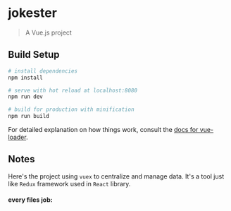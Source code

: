 # jokester

> A Vue.js project

## Build Setup

``` bash
# install dependencies
npm install

# serve with hot reload at localhost:8080
npm run dev

# build for production with minification
npm run build
```

For detailed explanation on how things work, consult the [docs for vue-loader](http://vuejs.github.io/vue-loader).


## Notes

Here's the project using `vuex` to centralize and manage data. It's a tool just like `Redux` framework used in `React` library.

#### every files job: